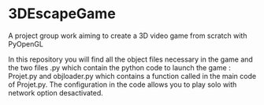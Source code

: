 # 3DEscapeGame
A project group work aiming to create a 3D video game from scratch with PyOpenGL


In this repository you will find all the object files necessary in the game and the two files .py which contain 
the python code to launch the game : Projet.py and objloader.py which contains a function called in the main code of Projet.py.
The configuration in the code allows you to play solo with network option desactivated.
